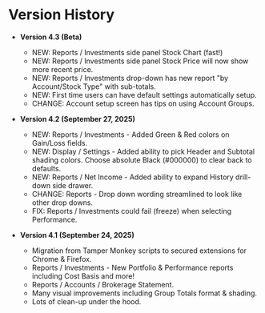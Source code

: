 # Version History

* **Version 4.3 (Beta)**
     - NEW: Reports / Investments side panel Stock Chart (fast!)
     - NEW: Reports / Investments side panel Stock Price will now show more recent price.
     - NEW: Reports / Investments drop-down has new report "by Account/Stock Type" with sub-totals.
     - NEW: First time users can have default settings automatically setup.
     - CHANGE: Account setup screen has tips on using Account Groups.

* **Version 4.2 (September 27, 2025)**
     - NEW: Reports / Investments - Added Green & Red colors on Gain/Loss fields.
     - NEW: Display / Settings - Added ability to pick Header and Subtotal shading colors.  Choose absolute Black (#000000) to clear back to defaults.
     - NEW: Reports / Net Income - Added ability to expand History drill-down side drawer.
     - CHANGE: Reports - Drop down wording streamlined to look like other drop downs.
     - FIX: Reports / Investments could fail (freeze) when selecting Performance.
     
 
* **Version 4.1 (September 24, 2025)**
     - Migration from Tamper Monkey scripts to secured extensions for Chrome & Firefox.
     - Reports / Investments - New Portfolio & Performance reports including Cost Basis and more!
     - Reports / Accounts / Brokerage Statement.
     - Many visual improvements including Group Totals format & shading.
     - Lots of clean-up under the hood.
 
       
